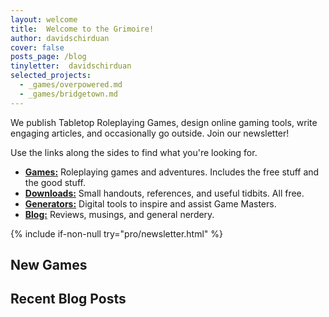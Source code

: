 ```yaml
---
layout: welcome
title:  Welcome to the Grimoire!
author: davidschirduan
cover: false
posts_page: /blog
tinyletter:  davidschirduan
selected_projects:
  - _games/overpowered.md 
  - _games/bridgetown.md 
---
```


We publish Tabletop Roleplaying Games, design online gaming tools, write engaging articles, and occasionally go outside. Join our newsletter!

Use the links along the sides to find what you're looking for.

- **[Games:](/games)** Roleplaying games and adventures. Includes the free stuff and the good stuff.
- **[Downloads:](/downloads)** Small handouts, references, and useful tidbits. All free.
- **[Generators:](/generators)** Digital tools to inspire and assist Game Masters.
- **[Blog:](/blog)** Reviews, musings, and general nerdery.

{% include if-non-null try="pro/newsletter.html" %}

## New Games
<!--projects-->

## Recent Blog Posts
<!--posts-->
